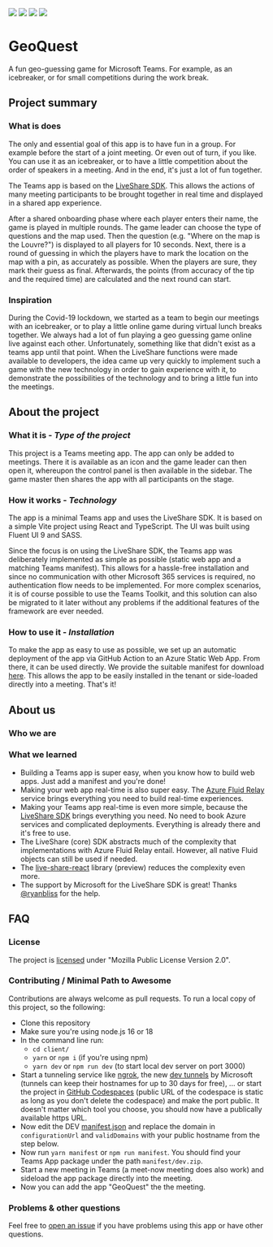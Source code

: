 ![](https://img.shields.io/github/actions/workflow/status/nmtoblum/live-share-geoquest/azure-static-web-apps-brave-rock-018c9b503.yml) ![](https://img.shields.io/github/downloads/nmtoblum/live-share-geoquest/total) ![](https://img.shields.io/github/issues/nmtoblum/live-share-geoquest) ![](https://img.shields.io/github/license/nmtoblum/live-share-geoquest)

# GeoQuest

A fun geo-guessing game for Microsoft Teams. For example, as an icebreaker, or for small competitions during the work break.

##  Project summary

### What is does
The only and essential goal of this app is to have fun in a group. For example before the start of a joint meeting. Or even out of turn, if you like.
You can use it as an icebreaker, or to have a little competition about the order of speakers in a meeting. And in the end, it's just a lot of fun together.

The Teams app is based on the [LiveShare SDK](https://learn.microsoft.com/en-us/microsoftteams/platform/apps-in-teams-meetings/teams-live-share-overview?). This allows the actions of many meeting participants to be brought together in real time and displayed in a shared app experience.

After a shared onboarding phase where each player enters their name, the game is played in multiple rounds. The game leader can choose the type of questions and the map used. Then the question (e.g. "Where on the map is the Louvre?") is displayed to all players for 10 seconds. Next, there is a round of guessing in which the players have to mark the location on the map with a pin, as accurately as possible. When the players are sure, they mark their guess as final. Afterwards, the points (from accuracy of the tip and the required time) are calculated and the next round can start.

### Inspiration
During the Covid-19 lockdown, we started as a team to begin our meetings with an icebreaker, or to play a little online game during virtual lunch breaks together. We always had a lot of fun playing a geo guessing game online live against each other. Unfortunately, something like that didn't exist as a teams app until that point.
When the LiveShare functions were made available to developers, the idea came up very quickly to implement such a game with the new technology in order to gain experience with it, to demonstrate the possibilities of the technology and to bring a little fun into the meetings.

## About the project

### What it is - _Type of the project_
This project is a Teams meeting app. The app can only be added to meetings. There it is available as an icon and the game leader can then open it, whereupon the control panel is then available in the sidebar. The game master then shares the app with all participants on the stage.

### How it works - _Technology_
The app is a minimal Teams app and uses the LiveShare SDK. It is based on a simple Vite project using React and TypeScript. The UI was built using Fluent UI 9 and SASS.

Since the focus is on using the LiveShare SDK, the Teams app was deliberately implemented as simple as possible (static web app and a matching Teams manifest). This allows for a hassle-free installation and since no communication with other Microsoft 365 services is required, no authentication flow needs to be implemented.
For more complex scenarios, it is of course possible to use the Teams Toolkit, and this solution can also be migrated to it later without any problems if the additional features of the framework are ever needed.

### How to use it - _Installation_
To make the app as easy to use as possible, we set up an automatic deployment of the app via GitHub Action to an Azure Static Web App. From there, it can be used directly. We provide the suitable manifest for download [here](https://github.com/nmtoblum/live-share-geoquest/releases/download/staging/staging.zip). This allows the app to be easily installed in the tenant or side-loaded directly into a meeting. That's it!

## About us

### Who we are

### What we learned
- Building a Teams app is super easy, when you know how to build web apps. Just add a manifest and you're done!
- Making your web app real-time is also super easy. The [Azure Fluid Relay](https://azure.microsoft.com/products/fluid-relay) service brings everything you need to build real-time experiences.
- Making your Teams app real-time is even more simple, because the [LiveShare SDK](https://github.com/microsoft/live-share-sdk) brings everything you need. No need to book Azure services and complicated deployments. Everything is already there and it's free to use.
- The LiveShare (core) SDK abstracts much of the complexity that implementations with Azure Fluid Relay entail. However, all native Fluid objects can still be used if needed.
- The [live-share-react](https://github.com/microsoft/live-share-sdk/tree/main/packages/live-share-react) library (preview)  reduces the complexity even more.
- The support by Microsoft for the LiveShare SDK is great! Thanks [@ryanbliss](https://github.com/ryanbliss) for the help.


## FAQ

### License
The project is [licensed](LICENSE) under "Mozilla Public License Version 2.0".

### Contributing / Minimal Path to Awesome
Contributions are always welcome as pull requests. To run a local copy of this project, so the following:

- Clone this repository
- Make sure you're using node.js 16 or 18
- In the command line run:
	- `cd client/`
	- `yarn` or `npm i` (if you're using npm)
	- `yarn dev` or `npm run dev` (to start local dev server on port 3000)
- Start a tunneling service like [ngrok](https://ngrok.com/), the new [dev tunnels](https://learn.microsoft.com/en-us/azure/developer/dev-tunnels/cli-commands) by Microsoft (tunnels can keep their hostnames for up to 30 days for free), ... or start the project in [GitHub Codespaces](https://github.com/features/codespaces) (public URL of the codespace is static as long as you don't delete the codespace) and make the port public. It doesn't matter which tool you choose, you should now have a publically available https URL.
- Now edit the DEV [manifest.json](manifest/DEV/manifest.json) and replace the domain in `configurationUrl` and `validDomains` with your public hostname from the step below.
- Now run `yarn manifest` or `npm run manifest`. You should find your Teams App package under the path `manifest/dev.zip`.
- Start a new meeting in Teams (a meet-now meeting does also work) and sideload the app package directly into the meeting.
- Now you can add the app "GeoQuest" the the meeting.

### Problems & other questions
Feel free to [open an issue](https://github.com/nmtoblum/live-share-geoquest/issues/new) if you have problems using this app or have other questions.